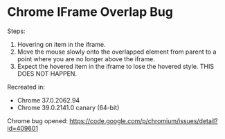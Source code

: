 Chrome IFrame Overlap Bug
=========================

Steps:
1. Hovering on item in the iframe.
1. Move the mouse slowly onto the overlapped element from parent to a point
where you are no longer above the iframe.
1. Expect the hovered item in the iframe to lose the hovered style. THIS DOES NOT HAPPEN.

Recreated in:
- Chrome 37.0.2062.94
- Chrome 39.0.2141.0 canary (64-bit)

Chrome bug opened:
https://code.google.com/p/chromium/issues/detail?id=409601
